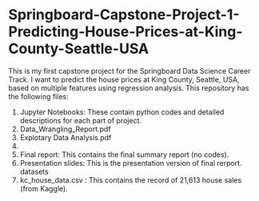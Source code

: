 # Springboard-Capstone-Project-1-Predicting-House-Prices-at-King-County-Seattle-USA

This is my first capstone project for the Springboard Data Science Career Track. I want to predict the house prices at King County, Seattle, USA, based on multiple features using regression analysis.  This repository has the following files:

1.  Jupyter Notebooks: These contain python codes and detailed descriptions for each part of project.
2.  Data_Wrangling_Report.pdf
3.  Explotary Data Analysis.pdf
4.  
2.  Final report: This contains the final summary report (no codes).
3.  Presentation slides: This is the presentation version of final rerport.
datasets
4.  kc_house_data.csv : This contains the record of 21,613 house sales (from Kaggle).

